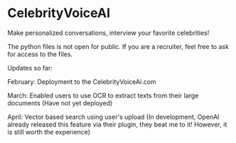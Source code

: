 # CelebrityVoiceAI
Make personalized conversations, interview your favorite celebrities!

The python files is not open for public. If you are a recruiter, feel free to ask for access to the files.

Updates so far:

February: Deployment to the CelebrityVoiceAi.com

March: Enabled users to use OCR to extract texts from their large documents (Have not yet deployed)

April: Vector based search using user's upload (In development, OpenAI already released this feature via their plugin, they beat me to it! However, it is still worth the experience)
